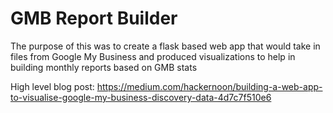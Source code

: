 # GMB Report Builder


The purpose of this was to create a flask based web app that would take in files from Google My Business and produced visualizations to help in building monthly reports based on GMB stats

High level blog post: https://medium.com/hackernoon/building-a-web-app-to-visualise-google-my-business-discovery-data-4d7c7f510e6
